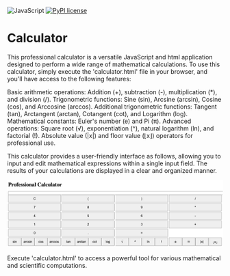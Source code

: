 ![JavaScript](https://img.shields.io/badge/JavaScript-323330?style=for-the-badge&logo=javascript&logoColor=F7DF1E)
[![PyPI license](https://img.shields.io/pypi/l/ansicolortags.svg)](https://pypi.python.org/pypi/ansicolortags/)
# Calculator

This professional calculator is a versatile JavaScript and html application designed to perform a wide range of mathematical calculations. To use this calculator, simply execute the 'calculator.html' file in your browser, and you'll have access to the following features:

Basic arithmetic operations: Addition (+), subtraction (-), multiplication (*), and division (/).
Trigonometric functions: Sine (sin), Arcsine (arcsin), Cosine (cos), and Arccosine (arccos).
Additional trigonometric functions: Tangent (tan), Arctangent (arctan), Cotangent (cot), and Logarithm (log).
Mathematical constants: Euler's number (e) and Pi (π).
Advanced operations: Square root (√), exponentiation (^), natural logarithm (ln), and factorial (!).
Absolute value (|x|) and floor value (⌊x⌋) operators for professional use.

This calculator provides a user-friendly interface as follows, allowing you to input and edit mathematical expressions within a single input field. The results of your calculations are displayed in a clear and organized manner.

<img src="calculator_image.png">




Execute 'calculator.html' to access a powerful tool for various mathematical and scientific computations.
